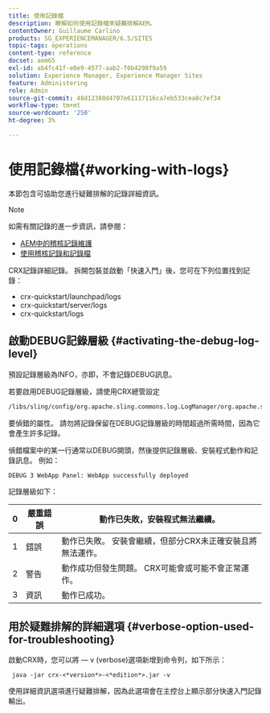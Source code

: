 ```yaml
---
title: 使用記錄檔
description: 瞭解如何使用記錄檔來疑難排解AEM。
contentOwner: Guillaume Carlino
products: SG_EXPERIENCEMANAGER/6.5/SITES
topic-tags: operations
content-type: reference
docset: aem65
exl-id: ab4fc41f-e0e9-4577-aab2-f0b4298f9a59
solution: Experience Manager, Experience Manager Sites
feature: Administering
role: Admin
source-git-commit: 48d12388d4707e61117116ca7eb533cea8c7ef34
workflow-type: tm+mt
source-wordcount: '250'
ht-degree: 3%

---
```


# 使用記錄檔{#working-with-logs}

本節包含可協助您進行疑難排解的記錄詳細資訊。

>[!NOTE]
>
>如需有關記錄的進一步資訊，請參閱：
>
>* [AEM中的稽核記錄維護](/help/sites-administering/operations-audit-log.md)
>* [使用稽核記錄和記錄檔](/help/sites-deploying/monitoring-and-maintaining.md#working-with-audit-records-and-log-files)

CRX記錄詳細記錄。 拆開包裝並啟動「快速入門」後，您可在下列位置找到記錄：

* crx-quickstart/launchpad/logs
* crx-quickstart/server/logs
* crx-quickstart/logs

## 啟動DEBUG記錄層級 {#activating-the-debug-log-level}

預設記錄層級為INFO，亦即，不會記錄DEBUG訊息。

若要啟用DEBUG記錄層級，請使用CRX總管設定

```xml
/libs/sling/config/org.apache.sling.commons.log.LogManager/org.apache.sling.commons.log.level
```

要偵錯的屬性。 請勿將記錄保留在DEBUG記錄層級的時間超過所需時間，因為它會產生許多記錄。

偵錯檔案中的某一行通常以DEBUG開頭，然後提供記錄層級、安裝程式動作和記錄訊息。 例如：

```xml
DEBUG 3 WebApp Panel: WebApp successfully deployed
```

記錄層級如下：

| 0 | 嚴重錯誤 | 動作已失敗，安裝程式無法繼續。 |
|---|---|---|
| 1 | 錯誤 | 動作已失敗。 安裝會繼續，但部分CRX未正確安裝且將無法運作。 |
| 2 | 警告 | 動作成功但發生問題。 CRX可能會或可能不會正常運作。 |
| 3 | 資訊 | 動作已成功。 |

## 用於疑難排解的詳細選項 {#verbose-option-used-for-troubleshooting}

啟動CRX時，您可以將 — v (verbose)選項新增到命令列，如下所示：

` java -jar crx-<*version*>-<*edition*>.jar -v`

使用詳細資訊選項進行疑難排解，因為此選項會在主控台上顯示部分快速入門記錄輸出。
